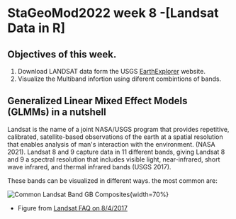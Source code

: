 # **StaGeoMod2022 week 8 -[Landsat Data in R]**

## Objectives of this week.

1.	Download LANDSAT data form the USGS [EarthExplorer](https://earthexplorer.usgs.gov) website.
2.  Visualize the Multiband infortion using diferent combintions of bands.


## Generalized Linear Mixed Effect Models (GLMMs) in a nutshell

Landsat is the name of a joint NASA/USGS program that provides repetitive, calibrated, satellite-based observations of the earth at a spatial resolution that enables analysis of man's interaction with the environment. (NASA 2021). Landsat 8 and 9 capture data in 11 different bands, giving Landsat 8 and 9 a spectral resolution that includes visible light, near-infrared, short wave infrared, and thermal infrared bands (USGS 2017).

These bands can be visualized in different ways. the most common are:

![Common Landsat Band GB Composites](https://d9-wret.s3.us-west-2.amazonaws.com/assets/palladium/production/s3fs-public/thumbnails/image/L457-L8-commonbands.JPG){width=70%}

* Figure from [Landsat FAQ on 8/4/2017](https://www.usgs.gov/media/images/common-landsat-band-rgb-composites)



